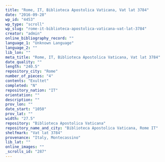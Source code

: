 ```yaml
---
title: "Rome, IT, Biblioteca Apostolica Vaticana, Vat lat 3784"
date: "2016-09-28"
wp_id: "4453"
wp_type: "scroll"
wp_slug: "rome-it-biblioteca-apostolica-vaticana-vat-lat-3784"
creator: "admin"
online_bibliography_record: ""
language_1: "Unknown Language"
language_2: ""
lib_lon: ""
meta_title: "Rome, IT, Biblioteca Apostolica Vaticana, Vat lat 3784"
date_quality: ""
length: "240.5"
repository_city: "Rome"
number_of_pieces: "4"
contents: "Exultet"
completed: "N"
repository_nation: "IT"
orientation: ""
description: ""
prov_lon: ""
date_start: "1050"
prov_lat: ""
width: "27.5"
repository: "Biblioteca Apostolica Vaticana"
repository_name_and_city: "Biblioteca Apostolica Vaticana, Rome IT"
shelfmark: "Vat lat 3784"
provenance: "Italy, Montecassino"
lib_lat: ""
online_images: ""
_scrolls_id: "287"
---
```




